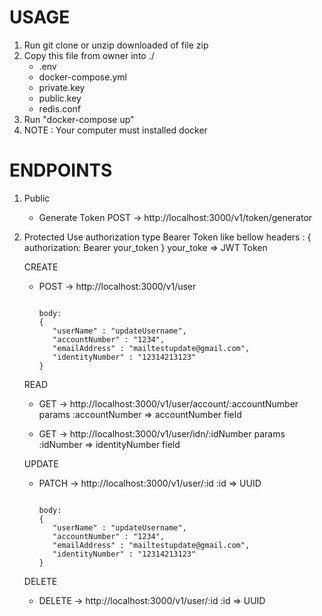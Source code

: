 # USAGE
  1. Run git clone or unzip downloaded of file zip
  2. Copy this file from owner into ./ 
     -  .env
     -  docker-compose.yml
     -  private.key
     -  public.key
     -  redis.conf
  3. Run "docker-compose up"
  4. NOTE : 
  Your computer must installed docker

# ENDPOINTS 
1. Public
   - Generate Token
   POST -> http://localhost:3000/v1/token/generator
3. Protected
   Use authorization type Bearer Token
   like bellow
   headers : {
      authorization: Bearer your_token
   }
   your_toke => JWT Token
   
   CREATE
   - POST -> http://localhost:3000/v1/user
     <pre><code>
     body:
     {
        "userName" : "updateUsername",
        "accountNumber" : "1234",
        "emailAddress" : "mailtestupdate@gmail.com",
        "identityNumber" : "12314213123" 
     }
     </pre></code>
     
   READ
   - GET -> http://localhost:3000/v1/user/account/:accountNumber
     params :accountNumber => accountNumber field
     
   - GET -> http://localhost:3000/v1/user/idn/:idNumber
     params :idNumber => identityNumber field
     
   UPDATE
   - PATCH -> http://localhost:3000/v1/user/:id
     :id => UUID
     <pre><code>
     body:
     {
        "userName" : "updateUsername",
        "accountNumber" : "1234",
        "emailAddress" : "mailtestupdate@gmail.com",
        "identityNumber" : "12314213123" 
     }
     </pre></code>
   DELETE
   - DELETE -> http://localhost:3000/v1/user/:id
     :id => UUID
